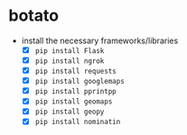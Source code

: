 # botato

- install the necessary frameworks/libraries
  - [x] `pip install Flask`
  - [x] `pip install ngrok`
  - [x] `pip install requests`
  - [x] `pip install googlemaps`
  - [x] `pip install pprintpp`
  - [x] `pip install geomaps`
  - [x] `pip install geopy`
  - [x] `pip install nominatin`
